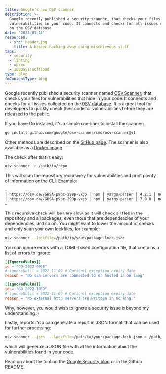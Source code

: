 ```yaml
---
title: Google's new OSV scanner
description: >-
  Google recently published a security scanner, that checks your files for
  vulnerabilities in your code. It connects and checks for all issues collected
  on the OSV database
date: '2023-01-17'
resources:
  - src: header.jpg
    title: A hacker hacking away doing mischievous stuff.
tags:
  - security
  - linting
  - opsec
  - 100DaysToOffload
type: blog
fmContentType: blog
---
```


Google recently published a security scanner named [OSV Scanner](https://github.com/google/osv-scanner), that checks your files for vulnerabilities that hide in your code. It connects and checks for all issues collected on the [OSV database](https://osv.dev/). It is a great tool for developers to quickly check their code for vulnerabilities before they are released to the public.

If you have Go installed, it's a simple one-liner to install the scanner:

```bash
go install github.com/google/osv-scanner/cmd/osv-scanner@v1
```

Other methods are described on the [GitHub page](https://github.com/google/osv-scanner#installing). The scanner is also available as a [Docker image](https://hub.docker.com/r/google/osv-scanner).

The check after that is easy:

```bash
osv-scanner -r /path/to/repo
```

This will scan the repository recursively for vulnerabilities and print plenty of information on the CLI. Example:

```bash
…
│ https://osv.dev/GHSA-p9pc-299p-vxgp │ npm │ yargs-parser │ 4.2.1 │ node_modules/netlify-cli/node_modules/wipe-webpack-cache/yarn.lock │
│ https://osv.dev/GHSA-p9pc-299p-vxgp │ npm │ yargs-parser │ 7.0.0 │ node_modules/netlify-cli/node_modules/wipe-webpack-cache/yarn.lock |
…
```

This recursive check will be very slow, as it will check all files in the repository and all packages, even those that are dependencies of your dependencies, and so on. You might want to lower the amount of checks and only scan your own lockfiles, for example:

```bash
osv-scanner --lockfile=/path/to/your/package-lock.json
```

You can ignore errors with a TOML-based configuration file, that contains a list of errors to ignore:

```toml
[[IgnoredVulns]]
id = "GO-2022-0968"
# ignoreUntil = 2022-11-09 # Optional exception expiry date
reason = "No ssh servers are connected to or hosted in Go lang"

[[IgnoredVulns]]
id = "GO-2022-1059"
# ignoreUntil = 2022-11-09 # Optional exception expiry date
reason = "No external http servers are written in Go lang."
```

Why, however, you would wish to ignore a security issue is beyond my understanding :)

Lastly, reports! You can generate a report in JSON format, that can be used for further processing:

```bash
osv-scanner --json  --lockfile=/path/to/your/package-lock.json > /path/to/file.json
```

which will generate a JSON file with all the information about the vulnerabilities found in your code.

Read on about the tool on the [Google Security blog](https://security.googleblog.com/2022/12/announcing-osv-scanner-vulnerability.html) or in the Github [README](https://github.com/google/osv-scanner/blob/main/README.md).
